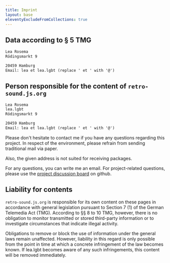 ```yaml
---
title: Imprint
layout: base
eleventyExcludeFromCollections: true
---
```


## Data according to § 5 TMG

```txt
Lea Rosema
Rödingsmarkt 9

20459 Hamburg
Email: lea et lea.lgbt (replace ' et ' with '@')
```

## Person responsible for the content of `retro-sound.js.org`

```txt
Lea Rosema
lea.lgbt
Rödingsmarkt 9

20459 Hamburg
Email: lea et lea.lgbt (replace ' et ' with '@')
```

Please don't hesitate to contact me if you have any questions regarding this project. In respect of the environment, please refrain from sending traditional mail via paper. 

Also, the given address is not suited for receiving packages.

For any questions, you can write me an email. For project-related questions, please use the [project discussion board](https://github.com/learosema/retro-sound/discussions) on github.

## Liability for contents

`retro-sound.js.org` is responsible for its own content on these pages in accordance with general legislation pursuant to Section 7 (1) of the German Telemedia Act (TMG). According to §§ 8 to 10 TMG, however, there is no obligation to monitor transmitted or stored third-party information or to investigate circumstances that indicate illegal activity.

Obligations to remove or block the use of information under the general laws remain unaffected. However, liability in this regard is only possible from the point in time at which a concrete infringement of the law becomes known. If lea.lgbt becomes aware of any such infringements, this content will be removed immediately.
